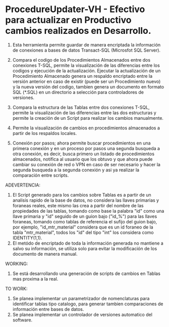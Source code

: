# ProcedureUpdater-VH - Efectivo para actualizar en Productivo cambios realizados en Desarrollo.

1. Esta herramienta permite guardar de manera encriptada la información de conexiones a bases de datos Transact-SQL (Microsfot SQL Server).

2. Compara el codigo de los Procedimientos Almacenados entre dos conexiones T-SQL, permite la visualización de las diferencias entre los codigos y ejecución de la actualización. Ejecutar la actualización de un Procedimiento Almacenado genera un respaldo encriptado entre la versión anterior en caso de existir (puede ser un Procedimiento nuevo) y la nueva versión del codigo, tambien genera un documento en formato SQL (*.SQL) en un directorio a selección para controladores de versiones.

3. Compara la estructura de las Tablas entre dos conexiones T-SQL, permite la visualización de las diferencias entre las dos estructuras y permite la creación de un Script para realizar los cambios manualmente. 

4. Permite la visualización de cambios en procedimientos almacenados a partir de los respaldos locales.

5. Conexión por pasos; ahora permite buscar procedimientos en una primera conexión y en un proceso por pasos una segunda busqueda a otra conexión, es decir, busca primero un listado de procedimientos almacenados, notifica al usuario que los obtuvo y que ahora puede cambiar su conexión de red o VPN en caso de ser necesario y hacer la segunda busqueda a la segunda conexión y asi ya realizar la comparación entre scripts.


ADEVERTENCIA: 
1. El Script generado para los cambios sobre Tablas es a partir de un analisis rapido de la base de datos, no considera las llaves primarias y foraneas reales, este mismo las crea a partir del nombre de las propiedades de las tablas, tomando como base la palabra "id" como una llave primaria y "id" seguido de un guíon bajo ("id_%") para las llaves foraneas, tomando como tablas de referencia el sufijo del guion bajo, por ejemplo, "id_mtr_material" considera que es un id foraneo de la tabla "mtr_material", todos los "id" del tipo "int" los considera como IDENTITY(1,1).
2. El metódo de encriptado de toda la información generada no mantiene a salvo su información, se utiliza solo para evitar la modificación de los documento de manera manual.

WORKING: 
1. Se está desarrollando una generación de scripts de cambios en Tablas mas proxima a la real.

TO WORK: 
1. Se planea implementar un parametrizador de nomenclaturas para identificar tablas tipo catalogo, para generar tambien comparaciones de información entre bases de datos.
2. Se planea implementar un controlador de versiones automatico del software.
